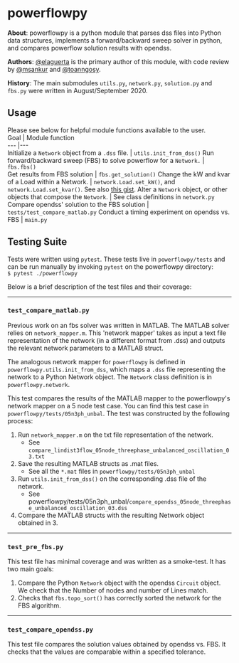# powerflowpy
__About__: powerflowpy is a python module that parses dss files into Python data structures, implements a forward/backward sweep solver in python, and compares powerflow solution results with opendss.  

__Authors__: [@elaguerta](https://github.com/elaguerta) is the primary author of this module, with code review by [@msankur](https://github.com/msankur/) and [@toanngosy](https://github.com/toanngosy).

__History__: The main submodules `utils.py`, `network.py`, `solution.py` and `fbs.py` were written in August/September 2020.  

## Usage
Please see below for helpful module functions available to the user.  
Goal    | Module function   
---     |---                
Initialize a `Network` object from a `.dss` file. | `utils.init_from_dss()`
Run forward/backward sweep (FBS) to solve powerflow for a `Network.` | `fbs.fbs()`  
Get results from FBS solution | `fbs.get_solution()`
Change the kW and kvar of a Load within a Network. | `network.Load.set_kW()`, and `network.Load.set_kvar()`. See also [this gist](https://gist.github.com/elaguerta/acab7589b770fe32359e336a6759a2b9).
Alter a `Network` object, or other objects that compose the `Network`. | See class definitions in `network.py`  
Compare opendss' solution to the FBS solution | `tests/test_compare_matlab.py`
Conduct a timing experiment on opendss vs. FBS | `main.py`

## Testing Suite
Tests were written using `pytest`. These tests live in `powerflowpy/tests` and can be run manually by invoking `pytest` on the powerflowpy directory:  
`$ pytest ./powerflowpy`

Below is a brief description of the test files and their coverage:
<hr>

### `test_compare_matlab.py`  
Previous work on an fbs solver was written in MATLAB. The MATLAB solver relies on `network_mapper.m`. This 'network mapper' takes as input a text file representation of the network (in a different format from .dss) and outputs the relevant network parameters to a MATLAB struct. 

The analogous network mapper for `powerflowpy` is defined in `powerflowpy.utils.init_from_dss`, which maps a `.dss` file representing the network to a Python Network object. The `Network` class definition is in `powerflowpy.network`.

    
This test compares the results of the MATLAB mapper to the powerflowpy's network mapper on a 5 node test case. You can find this test case in `powerflowpy/tests/05n3ph_unbal`. The test was constructed by the following process: 

1. Run `network_mapper.m` on the txt file representation of the network.
    - See `compare_lindist3flow_05node_threephase_unbalanced_oscillation_03.txt` 
2. Save the resulting MATLAB structs as .mat files.
    - See all the `*.mat` files in `powerflowpy/tests/05n3ph_unbal`
3. Run `utils.init_from_dss()` on the corresponding .dss file of the network. 
     - See powerflowpy/tests/05n3ph_unbal/`compare_opendss_05node_threephase_unbalanced_oscillation_03.dss`
4. Compare the MATLAB structs with the resulting Network object obtained in 3.

<hr>

### `test_pre_fbs.py`  

This test file has minimal coverage and was written as a smoke-test. It has two main goals:
1. Compare the Python `Network` object with the opendss `Circuit` object. We check that the Number of nodes and number of Lines match. 
2. Checks that `fbs.topo_sort()` has correctly sorted the network for the FBS algorithm.

<hr>

### `test_compare_opendss.py`

This test file compares the solution values obtained by opendss vs. FBS. It checks that the values are comparable within a specified tolerance.






